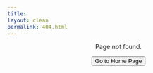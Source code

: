 ```yaml
---
title: 
layout: clean
permalink: 404.html
---
```


<p align="center">Page not found.</p>

<p align="center">
<a href="{{site.baseurl}}/"><button class="simplebutton">Go to Home Page</button></a>
</p>

